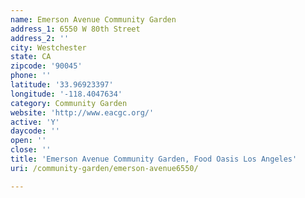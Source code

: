 ```yaml
---
name: Emerson Avenue Community Garden
address_1: 6550 W 80th Street
address_2: ''
city: Westchester
state: CA
zipcode: '90045'
phone: ''
latitude: '33.96923397'
longitude: '-118.4047634'
category: Community Garden
website: 'http://www.eacgc.org/'
active: 'Y'
daycode: ''
open: ''
close: ''
title: 'Emerson Avenue Community Garden, Food Oasis Los Angeles'
uri: /community-garden/emerson-avenue6550/

---
```

